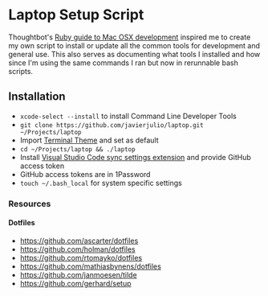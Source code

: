 # Laptop Setup Script

Thoughtbot's [Ruby guide to Mac OSX development](http://robots.thoughtbot.com/post/8700977975/2011-rubyists-guide-to-a-mac-os-x-development) inspired me to create my own script to install or update all the common tools for development and general use. This also serves as documenting what tools I installed and how since I'm using the same commands I ran but now in rerunnable bash scripts.

## Installation
* `xcode-select --install` to install Command Line Developer Tools
* `git clone https://github.com/javierjulio/laptop.git ~/Projects/laptop`
* Import [Terminal Theme](https://github.com/javierjulio/laptop/tree/master/themes) and set as default
* `cd ~/Projects/laptop && ./laptop`
* Install [Visual Studio Code sync settings extension](https://marketplace.visualstudio.com/items?itemName=Shan.code-settings-sync) and provide GitHub access token
* GitHub access tokens are in 1Password
* `touch ~/.bash_local` for system specific settings

### Resources
#### Dotfiles
* https://github.com/ascarter/dotfiles
* https://github.com/holman/dotfiles
* https://github.com/rtomayko/dotfiles
* https://github.com/mathiasbynens/dotfiles
* https://github.com/janmoesen/tilde
* https://github.com/gerhard/setup
